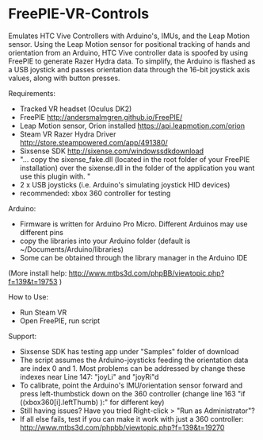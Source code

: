 # FreePIE-VR-Controls

Emulates HTC Vive Controllers with Arduino's, IMUs, and the Leap Motion sensor. Using the Leap Motion sensor for positional tracking of hands and orientation from an Arduino, HTC Vive controller data is spoofed by using FreePIE to generate Razer Hydra data. To simplify, the Arduino is flashed as a USB joystick and passes orientation data through the 16-bit joystick axis values, along with button presses.

Requirements:

- Tracked VR headset (Oculus DK2)
- FreePIE     http://andersmalmgren.github.io/FreePIE/
- Leap Motion sensor, Orion installed     https://api.leapmotion.com/orion
- Steam VR Razer Hydra Driver     http://store.steampowered.com/app/491380/
- Sixsense SDK     http://sixense.com/windowssdkdownload
- "... copy the sixense_fake.dll (located in the root folder of your FreePIE installation) over the sixense.dll in the folder of the application you want use this plugin with. "
- 2 x USB joysticks (i.e. Arduino's simulating joystick HID devices)
- recommended: xbox 360 controller for testing

Arduino:
- Firmware is written for Arduino Pro Micro. Different Arduinos may use different pins
- copy the libraries into your Arduino folder (default is ~/Documents/Arduino/libraries)
- Some can be obtained through the library manager in the Arduino IDE

(More install help: http://www.mtbs3d.com/phpBB/viewtopic.php?f=139&t=19753 )

How to Use:

- Run Steam VR
- Open FreePIE, run script

Support:

- Sixsense SDK has testing app under "Samples" folder of download
- The script assumes the Arduino-joysticks feeding the orientation data are index 0 and 1. Most problems can be addressed by change these indexes near Line 147: "joyLi" and "joyRi"d
- To calibrate, point the Arduino's IMU/orientation sensor forward and press left-thumbstick down on the 360 controller (change line 163 "if ((xbox360[i].leftThumb) ):" for different key)
- Still having issues? Have you tried Right-click > "Run as Administrator"?
- If all else fails, test if you can make it work with just a 360 controller: http://www.mtbs3d.com/phpbb/viewtopic.php?f=139&t=19270